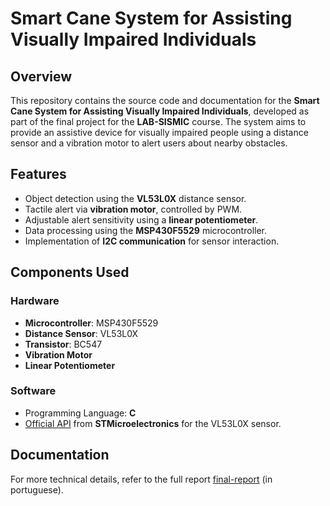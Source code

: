 # Smart Cane System for Assisting Visually Impaired Individuals

## Overview

This repository contains the source code and documentation for the **Smart Cane System for Assisting Visually Impaired Individuals**, developed as part of the final project for the **LAB-SISMIC** course. The system aims to provide an assistive device for visually impaired people using a distance sensor and a vibration motor to alert users about nearby obstacles.

## Features

- Object detection using the **VL53L0X** distance sensor.
- Tactile alert via **vibration motor**, controlled by PWM.
- Adjustable alert sensitivity using a **linear potentiometer**.
- Data processing using the **MSP430F5529** microcontroller.
- Implementation of **I2C communication** for sensor interaction.

## Components Used

### Hardware

- **Microcontroller**: MSP430F5529
- **Distance Sensor**: VL53L0X
- **Transistor**: BC547
- **Vibration Motor**
- **Linear Potentiometer**

### Software

- Programming Language: **C**
- [Official API](https://www.st.com/en/imaging-and-photonics-solutions/vl53l0x.html) from **STMicroelectronics** for the VL53L0X sensor.

## Documentation

For more technical details, refer to the full report [final-report](./relatorio-final.pdf) (in portuguese).
